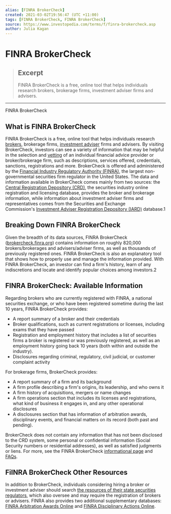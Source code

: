 ```yaml
---
alias: [FINRA BrokerCheck]
created: 2021-03-02T19:56:47 (UTC +11:00)
tags: [FINRA BrokerCheck, FINRA BrokerCheck]
source: https://www.investopedia.com/terms/f/finra-brokercheck.asp
author: Julia Kagan
---
```


# FINRA BrokerCheck

> ## Excerpt
> FINRA BrokerCheck is a free, online tool that helps individuals research brokers, brokerage firms, investment adviser firms and advisers.

---

FINRA BrokerCheck
## What is FINRA BrokerCheck

FINRA BrokerCheck is a free, online tool that helps individuals research [brokers](https://www.investopedia.com/terms/b/broker.asp), brokerage firms, [investment adviser](https://www.investopedia.com/terms/i/investmentadvisor.asp) firms and advisers. By visiting BrokerCheck, investors can see a variety of information that may be helpful in the selection and [vetting](https://www.investopedia.com/terms/v/vetting.asp) of an individual financial advice provider or broker/brokerage firm, such as descriptions, services offered, credentials, sanctions, registrations and more. BrokerCheck is offered and administered by the [Financial Industry Regulatory Authority (FINRA)](https://www.investopedia.com/terms/f/finra.asp), the largest non-governmental securities firm regulator in the United States. The data and information available in BrokerCheck comes mainly from two sources: the [Central Registration Depository (CRD)](https://www.investopedia.com/terms/c/crd.asp), the securities industry online registration and licensing database, provides the broker and brokerage information, while information about investment adviser firms and representatives comes from the Securities and Exchange Commission's [Investment Adviser Registration Depository (IARD)](https://www.investopedia.com/terms/i/investment-adviser-registration-depository-iard.asp) database.1

## Breaking Down FINRA BrokerCheck

Given the breadth of its data sources, FINRA BrokerCheck ([brokercheck.finra.org](http://brokercheck.finra.org/)) contains information on roughly 820,000 brokers/brokerages and advisers/adviser firms, as well as thousands of previously registered ones. FINRA BrokerCheck is also an explanatory tool that shows how to properly use and manage the information provided. With FINRA BrokerCheck, an investor can find a firm's history, learn of any indiscretions and locate and identify popular choices among investors.2

## FINRA BrokerCheck: Available Information

Regarding brokers who are currently registered with FINRA, a national securities exchange, or who have been registered sometime during the last 10 years, FINRA BrokerCheck provides:

-   A report summary of a broker and their credentials
-   Broker qualifications, such as current registrations or licenses, including exams that they have passed
-   Registration and employment history that includes a list of securities firms a broker is registered or was previously registered, as well as an employment history going back 10 years (both within and outside the industry).
-   Disclosures regarding criminal, regulatory, civil judicial, or customer complaint activity

For brokerage firms, BrokerCheck provides:

-   A report summary of a firm and its background
-   A firm profile describing a firm's origins, its leadership, and who owns it
-   A firm history of acquisitions, mergers or name changes
-   A firm operations section that includes its licenses and registrations, what kind of business it engages in, and any other operational disclosures
-   A disclosures section that has information of arbitration awards, disciplinary events, and financial matters on its record (both past and pending).

BrokerCheck does not contain any information that has not been disclosed to the CRD system, some personal or confidential information (Social Security numbers or residential addresses), as well as satisfied judgments or liens. For more, see the FINRA BrokerCheck [informational page](http://www.finra.org/investors/about-brokercheck) and [FAQs](http://www.finra.org/investors/brokercheck-faq).

## FiINRA BrokerCheck Other Resources

In addition to BrokerCheck, individuals considering hiring a broker or investment adviser should search [the resources of their state securities regulators](http://www.nasaa.org/about-us/contact-us/contact-your-regulator/), which also oversee and may require the registration of brokers or advisers. FINRA also provides two additional supplementary databases: [FINRA Arbitration Awards Online](http://www.finra.org/arbitration-and-mediation/arbitration-awards) and [FINRA Disciplinary Actions Online](http://www.finra.org/industry/finra-disciplinary-actions-online).
